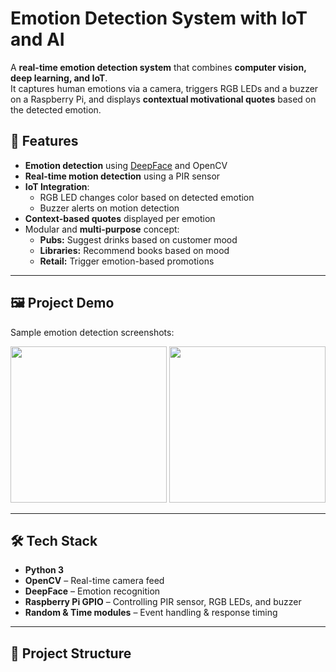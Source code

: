 # Emotion Detection System with IoT and AI

A **real-time emotion detection system** that combines **computer vision, deep learning, and IoT**.  
It captures human emotions via a camera, triggers RGB LEDs and a buzzer on a Raspberry Pi, and displays **contextual motivational quotes** based on the detected emotion.

## 🎯 Features
- **Emotion detection** using [DeepFace](https://github.com/serengil/deepface) and OpenCV
- **Real-time motion detection** using a PIR sensor
- **IoT Integration**:
  - RGB LED changes color based on detected emotion
  - Buzzer alerts on motion detection
- **Context-based quotes** displayed per emotion
- Modular and **multi-purpose** concept:
  - **Pubs:** Suggest drinks based on customer mood  
  - **Libraries:** Recommend books based on mood  
  - **Retail:** Trigger emotion-based promotions  

---

## 🖼️ Project Demo

Sample emotion detection screenshots:

<p align="center">
  <img src="sample_output/happy.png" width="250" />
  <img src="sample_output/sad.png" width="250" />
</p>

---

## 🛠️ Tech Stack

- **Python 3**  
- **OpenCV** – Real-time camera feed  
- **DeepFace** – Emotion recognition  
- **Raspberry Pi GPIO** – Controlling PIR sensor, RGB LEDs, and buzzer  
- **Random & Time modules** – Event handling & response timing  

---

## 📂 Project Structure

